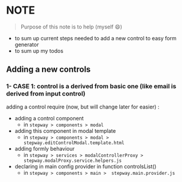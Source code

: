 NOTE
====

> Purpose of this note is to help (myself :smile:)
- to sum up current steps needed to add a new control to easy form generator
- to sum up my todos


## Adding a new controls

### 1- CASE 1: control is a derived from basic one (like email is derived from input control)

adding a control require (now, but will change later for easier) :

- adding a control component
  - in `stepway > components > modal`
- adding this component in modal template
  - in `stepway > components > modal > stepway.editControlModal.template.html`
- adding formly behaviour
  - in `stepway > services > modalControllerProxy > stepway.modalProxy.service.helpers.js`
- declaring in main config provider in function controlsList()
  - in `stepway > components > main >  stepway.main.provider.js`
